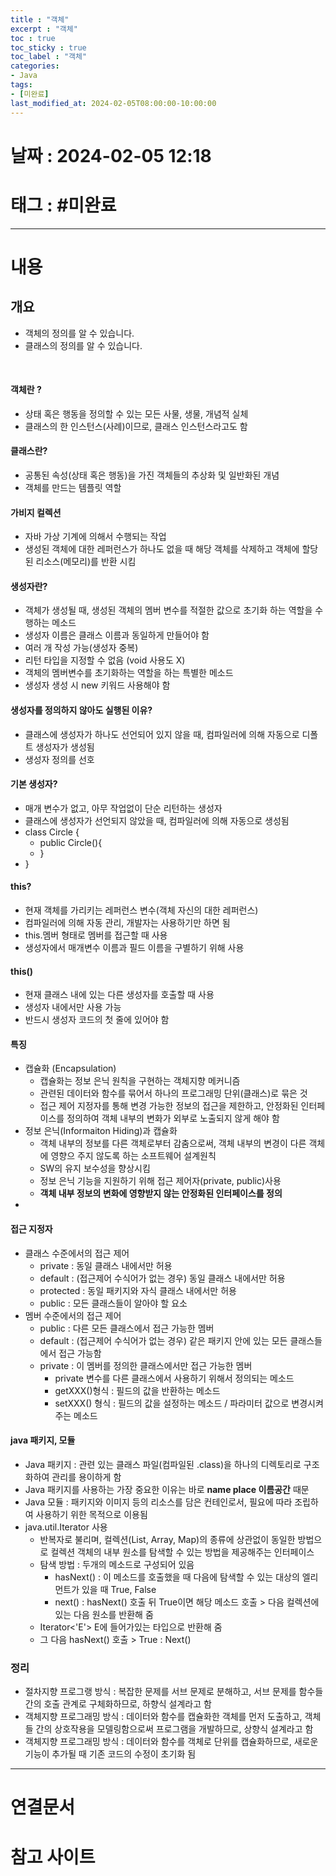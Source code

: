 ```yaml
---
title : "객체"
excerpt : "객체"
toc : true
toc_sticky : true
toc_label : "객체"
categories:
- Java
tags:
- [미완료]
last_modified_at: 2024-02-05T08:00:00-10:00:00
---
```


# 날짜 : 2024-02-05 12:18

# 태그 : #미완료 
---

# 내용

## 개요
- 객체의 정의를 알 수 있습니다.
- 클래스의 정의를 알 수 있습니다.
<br>

#### 객체란 ?
- 상태 혹은 행동을 정의할 수 있는 모든 사물, 생물, 개념적 실체
- 클래스의 한 인스턴스(사례)이므로, 클래스 인스턴스라고도 함 <br>

#### 클래스란?
- 공통된 속성(상태 혹은 행동)을 가진 객체들의 추상화 및 일반화된 개념
- 객체를 만드는 템플릿 역할<br>

#### 가비지 컬렉션
- 자바 가상 기계에 의해서 수행되는 작업
- 생성된 객체에 대한 레퍼런스가 하나도 없을 때 해당 객체를 삭제하고 객체에 할당된 리소스(메모리)를 반환 시킴<br>

#### 생성자란?
- 객체가 생성될 때, 생성된 객체의 멤버 변수를 적절한 값으로 초기화 하는
   역할을 수행하는 메소드
- 생성자 이름은 클래스 이름과 동일하게 만들어야 함
- 여러 개 작성 가능(생성자 중복)
- 리턴 타입을 지정할 수 없음 (void 사용도 X)
- 객체의 멤버변수를 초기화하는 역할을 하는 특별한 메소드
- 생성자 생성 시 new 키워드 사용해야 함<br>

#### 생성자를 정의하지 않아도 실행된 이유?
- 클래스에 생성자가 하나도 선언되어 있지 않을 때, 컴파일러에 의해 자동으로 디폴트 생성자가 생성됨
- 생성자 정의를 선호

#### 기본 생성자?
- 매개 변수가 없고, 아무 작업없이 단순 리턴하는 생성자
- 클래스에 생성자가 선언되지 않았을 때, 컴파일러에 의해 자동으로 생성됨
- class Circle {
	- public Circle(){
	- }
- }<br>

#### this?
-  현재 객체를 가리키는 레퍼런스 변수(객체 자신의 대한 레퍼런스)
- 컴파일러에 의해 자동 관리, 개발자는 사용하기만 하면 됨
- this.멤버 형태로 멤버를 접근할 때 사용
- 생성자에서 매개변수 이름과 필드 이름을 구별하기 위해 사용<br>

#### this()
- 현재 클래스 내에 있는 다른 생성자를 호출할 때 사용
- 생성자 내에서만 사용 가능
- 반드시 생성자 코드의 첫 줄에 있어야 함<br>

#### 특징
- 캡슐화 (Encapsulation)
	- 캡슐화는 정보 은닉 원칙을 구현하는 객체지향 메커니즘
	- 관련된 데이터와 함수를 묶어서 하나의 프로그래밍 단위(클래스)로 묶은 것
	- 접근 제어 지정자를 통해 변경 가능한 정보의 접근을 제한하고, 안정화된 인터페이스를 정의하여 객체 내부의 변화가 외부로 노출되지 않게 해야 함
- 정보 은닉(Informaiton Hiding)과 캡슐화
	-  객체 내부의 정보를 다른 객체로부터 감춤으로써, 객체 내부의 변경이 다른 객체에 영향으 주지 않도록 하는 소프트웨어 설계원칙
	-  SW의 유지 보수성을 향상시킴
	- 정보 은닉 기능을 지원하기 위해 접근 제어자(private, public)사용
	- **객체 내부 정보의 변화에 영향받지 않는 안정화된 인터페이스를 정의**
- <br>

#### 접근 지정자
- 클래스 수준에서의 접근 제어
	- private : 동일 클래스 내에서만 허용
	- default : (접근제어 수식어가 없는 경우) 동일 클래스 내에서만 허용
	- protected : 동일 패키지와 자식 클래스 내에서만 허용
	- public : 모든 클래스들이 알아야 할 요소<br>
- 멤버 수준에서의 접근 제어
	- public : 다른 모든 클래스에서 접근 가능한 멤버
	- default : (접근제어 수식어가 없는 경우) 같은 패키지 안에 있는 모든 클래스들에서 접근 가능함
	- private : 이 멤버를 정의한 클래스에서만 접근 가능한 멤버
		- private 변수를 다른 클래스에서 사용하기 위해서 정의되는 메소드
		- getXXX()형식 : 필드의 값을 반환하는 메소드
		- setXXX() 형식 : 필드의 값을 설정하는 메소드 / 파라미터 값으로 변경시켜주는 메소드<br>

#### java 패키지, 모듈
- Java 패키지 : 관련 있는 클래스 파일(컴파일된 .class)을 하나의 디렉토리로 구조화하여 관리를 용이하게 함
- Java 패키지를 사용하는 가장 중요한 이유는 바로 **name place 이름공간** 때문
- Java 모듈 : 패키지와 이미지 등의 리소스를 담은 컨테인로서, 필요에 따라 조립하여 사용하기 위한 목적으로 이용됨
- java.util.Iterator 사용
	- 반복자로 불리며, 컬렉션(List, Array, Map)의 종류에 상관없이 동일한 방법으로 컬렉션 객체의 내부 원소를 탐색할 수 있는 방법을 제공해주는 인터페이스
	-  탐색 방법 : 두개의 메소드로 구성되어 있음
		- hasNext() : 이 메소드를 호출했을 때 다음에 탐색할 수 있는 대상의 엘리먼트가 있을 때 True, False
		- next() : hasNext() 호출 뒤 True이면 해당 메소드 호출 > 다음 컬렉션에 있는 다음 원소를 반환해 줌 
	- Iterator<'E'> E에 들어가있는 타입으로 반환해 줌
	- 그 다음 hasNext() 호출 > True : Next()

### 정리
- 절차지향 프로그랭 방식 : 복잡한 문제를 서브 문제로 분해하고, 서브 문제를 함수들  간의 호출 관계로 구체화하므로, 하향식 설계라고 함
- 객체지향 프로그래밍 방식 : 데이터와 함수를 캡슐화한 객체를 먼저 도출하고, 객체들 간의 상호작용을 모델링함으로써 프로그램을 개발하므로, 상향식 설계라고 함
- 객체지향 프로그래밍 방식 : 데이터와 함수를 객체로 단위를 캡슐화하므로, 새로운 기능이 추가될 때 기존 코드의 수정이 초기화 됨<br>

---

# 연결문서 

# 참고 사이트
